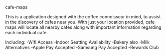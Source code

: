 cafe-maps

This is a application designed with the coffee connoisseur in mind, to assist in the discovery of cafes near you. With just your location provided, cafe maps will locate all nearby cafes along with important information regarding each individual cafe.

Including:
    -Wifi Access
    -Indoor Seatting Availability
    -Bakery also
    -Milk Alternatives
    -Apple Pay Accepted 
    -Samsung Pay Accepted
    -Rewards Club
    